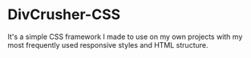 # DivCrusher-CSS 

It's a simple CSS framework I made to use on my own projects with my most frequently used responsive styles and HTML structure.